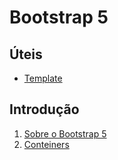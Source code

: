 # Bootstrap 5

## Úteis

- [Template](v5/template.md)

## Introdução

1. [Sobre o Bootstrap 5](v5/about.md)
1. [Conteiners](v5/conteiners.md)
